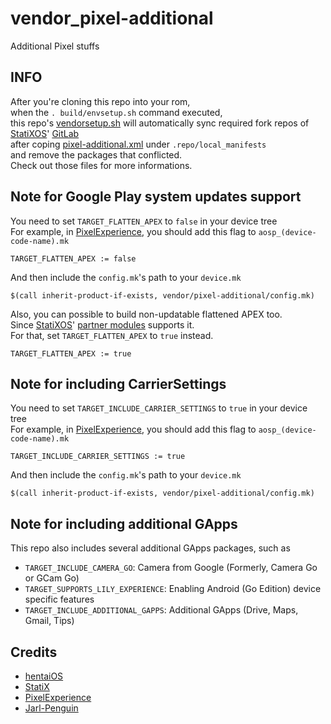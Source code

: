# vendor_pixel-additional
Additional Pixel stuffs

## INFO
After you're cloning this repo into your rom,
<br>when the ```. build/envsetup.sh``` command executed,
<br>this repo's [vendorsetup.sh](https://github.com/TheParasiteProject/vendor_pixel-additional/blob/thirteen-plus/vendorsetup.sh) will automatically sync required fork repos of [StatiXOS](https://github.com/StatiXOS)' [GitLab](https://gitlab.com/statixos)
<br>after coping [pixel-additional.xml](https://github.com/TheParasiteProject/vendor_pixel-additional/blob/thirteen-plus/pixel-additional.xml) under `.repo/local_manifests`
<br>and remove the packages that conflicted.
<br>Check out those files for more informations.

## Note for Google Play system updates support

You need to set `TARGET_FLATTEN_APEX` to `false` in your device tree
<br>For example, in [PixelExperience](https://github.com/PixelExperience), you should add this flag to `aosp_(device-code-name).mk`

```TARGET_FLATTEN_APEX := false```

And then include the `config.mk`'s path to your `device.mk`

```$(call inherit-product-if-exists, vendor/pixel-additional/config.mk)```

Also, you can possible to build non-updatable flattened APEX too.
<br>Since [StatiXOS](https://github.com/StatiXOS)' [partner modules](https://gitlab.com/statixos/android_vendor_partner_modules) supports it.
<br>For that, set `TARGET_FLATTEN_APEX` to `true` instead.

```TARGET_FLATTEN_APEX := true```

## Note for including CarrierSettings
You need to set `TARGET_INCLUDE_CARRIER_SETTINGS` to `true` in your device tree
<br>For example, in [PixelExperience](https://github.com/PixelExperience), you should add this flag to `aosp_(device-code-name).mk`

```TARGET_INCLUDE_CARRIER_SETTINGS := true```

And then include the `config.mk`'s path to your `device.mk`

```$(call inherit-product-if-exists, vendor/pixel-additional/config.mk)```

## Note for including additional GApps
This repo also includes several additional GApps packages, such as 
* `TARGET_INCLUDE_CAMERA_GO`: Camera from Google (Formerly, Camera Go or GCam Go)
* `TARGET_SUPPORTS_LILY_EXPERIENCE`: Enabling Android (Go Edition) device specific features
* `TARGET_INCLUDE_ADDITIONAL_GAPPS`: Additional GApps (Drive, Maps, Gmail, Tips)

## Credits
* [hentaiOS](https://github.com/hentaiOS)
* [StatiX](https://github.com/StatiXOS)
* [PixelExperience](https://github.com/PixelExperience)
* [Jarl-Penguin](https://github.com/JarlPenguin)
